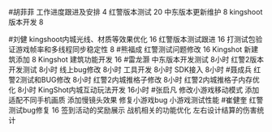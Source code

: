 #胡菲菲 
工作进度跟进及安排   4
红警版本测试  20
中东版本更新维护   8
kingshoot版本开发  8

#刘健 
kingshoot内城光线、材质等效果优化   16
红警版本测试跟进  16
打测试包验证游戏帧率和多线程同步稳定性    8
#熊福成 
 红警测试问题修改        16
 Kingshot 新建筑添加    8
 Kingshot 建筑功能开发   16
#雷龙灏 
中东版本开发测试  8小时
红警2版本开发测试  8小时
线上bug修改   8小时
工具开发   8小时
SDK接入   8小时
#聂成兵 
红警2测试和BUG修改                    8小时
红警2内城推格子修改                     8小时
红警2内城推格子内存优化              8小时
KingShot内城互动玩法开发            16小时
#张启凡 
修改小游戏移动模式
添加适配不同手机画质
添加慢镜头效果
修复小游戏bug
小游戏测试性能
#崔健奎 
红警测试bug修复    16
签到活动的奖励展示
战机相关的功能优化
左右设计结算的伤害统计